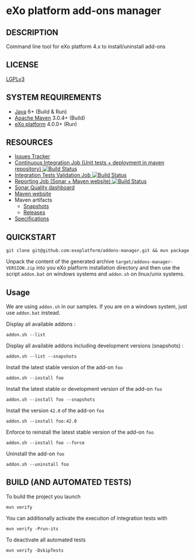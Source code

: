 eXo platform add-ons manager
==============

## DESCRIPTION

Command line tool for eXo platform 4.x to install/uninstall add-ons

## LICENSE

[LGPLv3](http://www.gnu.org/licenses/lgpl.html)

## SYSTEM REQUIREMENTS

- [Java](http://www.oracle.com/technetwork/java/javase/downloads/) 6+ (Build & Run)
- [Apache Maven](http://maven.apache.org) 3.0.4+ (Build)
- [eXo platform](http://www.exoplatform.org/) 4.0.0+ (Run)

## RESOURCES

- [Issues Tracker](https://jira.exoplatform.org/browse/AM/)
- [Continuous Integration Job (Unit tests + deployment in maven repository) ![Build Status](https://ci.exoplatform.org/buildStatus/icon?job=addons-manager-master-ci)](https://ci.exoplatform.org/job/addons-manager-master-ci/)
- [Integration Tests Validation Job ![Build Status](https://ci.exoplatform.org/buildStatus/icon?job=addons-manager-master-ci)](https://ci.exoplatform.org/job/addons-manager-master-ci/)
- [Reporting Job (Sonar + Maven website) ![Build Status](https://ci.exoplatform.org/buildStatus/icon?job=addons-manager-master-reporting)](https://ci.exoplatform.org/job/addons-manager-master-reporting/)
- [Sonar Quality dashboard](https://sonar.exoplatform.org/dashboard/index/org.exoplatform.platform:addons-manager)
- [Maven website](https://projects.exoplatform.org/addons-manager/)
- Maven artifacts
  - [Snapshots](https://repository.exoplatform.org/content/repositories/exo-snapshots/org/exoplatform/platform/addons-manager/)
  - [Releases](https://repository.exoplatform.org/content/repositories/exo-releases/org/exoplatform/platform/addons-manager/)
- [Specifications](http://community.exoplatform.com/portal/intranet/wiki/group/spaces/platform_41/Add-ons_Manager)

## QUICKSTART

    git clone git@github.com:exoplatform/addons-manager.git && mvn package

Unpack the content of the generated archive ```target/addons-manager-VERSION.zip``` into you eXo platform installation directory
and then use the script ```addon.bat``` on windows systems and ```addon.sh``` on linux/unix systems.

## Usage

We are using ```addon.sh``` in our samples. If you are on a windows system, just use ```addon.bat``` instead.

Display all available addons :

    addon.sh --list

Display all available addons including development versions (snapshots) :

    addon.sh --list --snapshots

Install the latest stable version of the add-on ```foo```

    addon.sh --install foo

Install the latest stable or development version of the add-on ```foo```

    addon.sh --install foo --snapshots

Install the version ```42.0``` of the add-on ```foo```

    addon.sh --install foo:42.0

Enforce to reinstall the latest stable version of the add-on ```foo```

    addon.sh --install foo --force

Uninstall the add-on ```foo```

    addon.sh --uninstall foo

## BUILD (AND AUTOMATED TESTS)

To build the project you launch

    mvn verify

You can additionally activate the execution of integration tests with

    mvn verify -Prun-its

To deactivate all automated tests

    mvn verify -DskipTests
